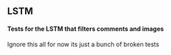 ## LSTM
#### Tests for the LSTM that filters comments and images
Ignore this all for now its just a bunch of broken tests
